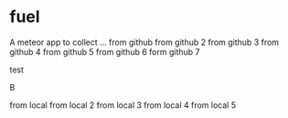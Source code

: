 # fuel
A meteor app to collect ...
from github
from github 2
from github 3
from github 4
from github 5
from github 6
form github 7





test

B

from local
from local 2
from local 3
from local 4
from local 5

